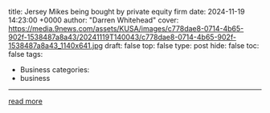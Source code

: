 title: Jersey Mikes being bought by private equity firm
date: 2024-11-19 14:23:00 +0000
author: "Darren Whitehead"
cover: https://media.9news.com/assets/KUSA/images/c778dae8-0714-4b65-902f-1538487a8a43/20241119T140043/c778dae8-0714-4b65-902f-1538487a8a43_1140x641.jpg
draft: false
top: false
type: post
hide: false
toc: false
tags:
  - Business
categories:
  - business
---



[read more](https://www.9news.com/article/money/business/jersey-mikes-blackstone-sale/73-d3babca1-3280-411c-b030-9cea3eb5eafe)
